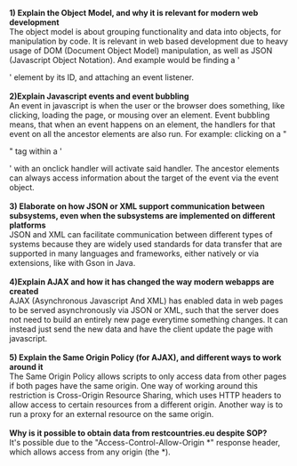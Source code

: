 **1) Explain the Object Model, and why it is relevant for modern web development**<br>
The object model is about grouping functionality and data into objects, for manipulation by code. It is relevant in web based development due to heavy usage of DOM (Document Object Model) manipulation, as well as JSON (Javascript Object Notation). And example would be finding a '<div>' element by its ID, and attaching an event listener.
<br><br>
**2)Explain Javascript events and event bubbling**<br>
An event in javascript is when the user or the browser does something, like clicking, loading the page, or mousing over an element. Event bubbling means, that when an event happens on an element, the handlers for that event on all the ancestor elements are also run. For example: clicking on a "<p>" tag within a '<div>' with an onclick handler will activate said handler. The ancestor elements can always access information about the target of the event via the event object.
<br><br>
**3) Elaborate on how JSON or XML support communication between subsystems, even when the subsystems are implemented on different platforms**<br>
JSON and XML can facilitate communication between different types of systems because they are widely used standards for data transfer that are supported in many languages and frameworks, either natively or via extensions, like with Gson in Java.
<br><br>
**4)Explain AJAX and how it has changed the way modern webapps are created**<br>
AJAX (Asynchronous Javascript And XML) has enabled data in web pages to be served asynchronously via JSON or XML, such that the server does not need to build an entirely new page everytime something changes. It can instead just send the new data and have the client update the page with javascript.
<br><br>
**5) Explain the Same Origin Policy (for AJAX), and different ways to work around it**<br>
The Same Origin Policy allows scripts to only access data from other pages if both pages have the same origin. One way of working around this restriction is Cross-Origin Resource Sharing, which uses HTTP headers to allow access to certain resources from a different origin. Another way is to run a proxy for an external resource on the same origin.
<br><br>
**Why is it possible to obtain data from restcountries.eu despite SOP?**<br>
It's possible due to the "Access-Control-Allow-Origin *" response header, which allows access from any origin (the *).
